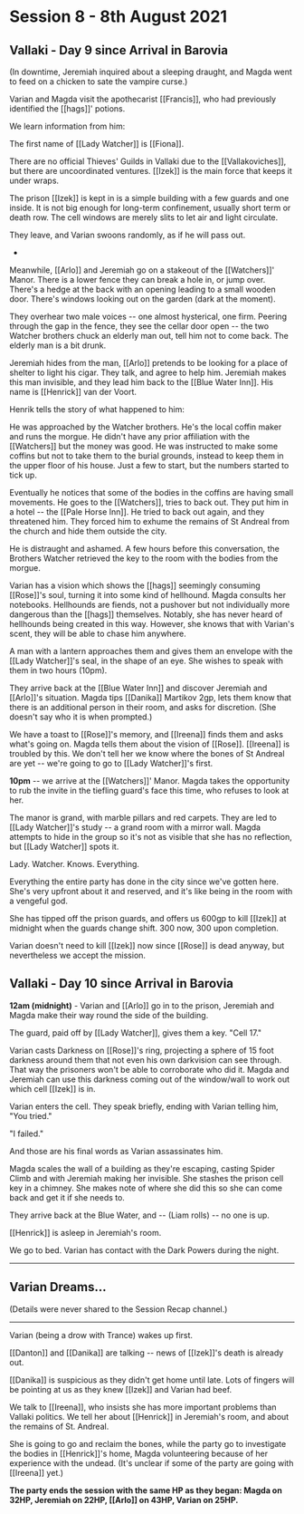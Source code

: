 # Session 8 - 8th August 2021

## Vallaki - Day 9 since Arrival in Barovia

(In downtime, Jeremiah inquired about a sleeping draught, and Magda went to feed on a chicken to sate the vampire curse.)

Varian and Magda visit the apothecarist [[Francis]], who had previously identified the [[hags]]' potions.

We learn information from him: 

The first name of [[Lady Watcher]] is [[Fiona]]. 

There are no official Thieves' Guilds in Vallaki due to the [[Vallakoviches]], but there are uncoordinated ventures. [[Izek]] is the main force that keeps it under wraps.

The prison [[Izek]] is kept in is a simple building with a few guards and one inside. It is not big enough for long-term confinement, usually short term or death row. The cell windows are merely slits to let air and light circulate.

They leave, and Varian swoons randomly, as if he will pass out.

*

Meanwhile, [[Arlo]] and Jeremiah go on a stakeout of the [[Watchers]]' Manor. There is a lower fence they can break a hole in, or jump over. There's a hedge at the back with an opening leading to a small wooden door. There's windows looking out on the garden (dark at the moment).

They overhear two male voices -- one almost hysterical, one firm. Peering through the gap in the fence, they see the cellar door open -- the two Watcher brothers chuck an elderly man out, tell him not to come back. The elderly man is a bit drunk.

Jeremiah hides from the man, [[Arlo]] pretends to be looking for a place of shelter to light his cigar. They talk, and agree to help him. Jeremiah makes this man invisible, and they lead him back to the [[Blue Water Inn]]. His name is [[Henrick]] van der Voort.

Henrik tells the story of what happened to him:

He was approached by the Watcher brothers. He's the local coffin maker and runs the morgue. He didn't have any prior affiliation with the [[Watchers]] but the money was good. He was instructed to make some coffins but not to take them to the burial grounds, instead to keep them in the upper floor of his house. Just a few to start, but the numbers started to tick up.

Eventually he notices that some of the bodies in the coffins are having small movements. He goes to the [[Watchers]], tries to back out. They put him in a hotel -- the [[Pale Horse Inn]]. He tried to back out again, and they threatened him. They forced him to exhume the remains of St Andreal from the church and hide them outside the city.

He is distraught and ashamed. A few hours before this conversation, the Brothers Watcher retrieved the key to the room with the bodies from the morgue.

Varian has a vision which shows the [[hags]] seemingly consuming [[Rose]]'s soul, turning it into some kind of hellhound. Magda consults her notebooks. Hellhounds are fiends, not a pushover but not individually more dangerous than the [[hags]] themselves. Notably, she has never heard of hellhounds being created in this way. However, she knows that with Varian's scent, they will be able to chase him anywhere.

A man with a lantern approaches them and gives them an envelope with the [[Lady Watcher]]'s seal, in the shape of an eye. She wishes to speak with them in two hours (10pm).

They arrive back at the [[Blue Water Inn]] and discover Jeremiah and [[Arlo]]'s situation. Magda tips [[Danika]] Martikov 2gp, lets them know that there is an additional person in their room, and asks for discretion. (She doesn't say who it is when prompted.)

We have a toast to [[Rose]]'s memory, and [[Ireena]] finds them and asks what's going on. Magda tells them about the vision of [[Rose]]. [[Ireena]] is troubled by this. We don't tell her we know where the bones of St Andreal are yet -- we're going to go to [[Lady Watcher]]'s first.

**10pm** -- we arrive at the [[Watchers]]' Manor. Magda takes the opportunity to rub the invite in the tiefling guard's face this time, who refuses to look at her.

The manor is grand, with marble pillars and red carpets. They are led to [[Lady Watcher]]'s study -- a grand room with a mirror wall. Magda attempts to hide in the group so it's not as visible that she has no reflection, but [[Lady Watcher]] spots it.

Lady. Watcher. Knows. Everything. 

Everything the entire party has done in the city since we've gotten here. She's very upfront about it and reserved, and it's like being in the room with a vengeful god.

She has tipped off the prison guards, and offers us 600gp to kill [[Izek]] at midnight when the guards change shift. 300 now, 300 upon completion.

Varian doesn't need to kill [[Izek]] now since [[Rose]] is dead anyway, but nevertheless we accept the mission.

## Vallaki - Day 10 since Arrival in Barovia

**12am (midnight)** - Varian and [[Arlo]] go in to the prison, Jeremiah and Magda make their way round the side of the building.

The guard, paid off by [[Lady Watcher]], gives them a key. "Cell 17."

Varian casts Darkness on [[Rose]]'s ring, projecting a sphere of 15 foot darkness around them that not even his own darkvision can see through. That way the prisoners won't be able to corroborate who did it. Magda and Jeremiah can use this darkness coming out of the window/wall to work out which cell [[Izek]] is in.

Varian enters the cell. They speak briefly, ending with Varian telling him, "You tried."

"I failed."

And those are his final words as Varian assassinates him.

Magda scales the wall of a building as they're escaping, casting Spider Climb and with Jeremiah making her invisible. She stashes the prison cell key in a chimney. She makes note of where she did this so she can come back and get it if she needs to.

They arrive back at the Blue Water, and -- (Liam rolls) -- no one is up.

[[Henrick]] is asleep in Jeremiah's room.

We go to bed. Varian has contact with the Dark Powers during the night.

___

## Varian Dreams...

(Details were never shared to the Session Recap channel.)

___

Varian (being a drow with Trance) wakes up first.

[[Danton]] and [[Danika]] are talking -- news of [[Izek]]'s death is already out.

[[Danika]] is suspicious as they didn't get home until late. Lots of fingers will be pointing at us as they knew [[Izek]] and Varian had beef.

We talk to [[Ireena]], who insists she has more important problems than Vallaki politics. We tell her about [[Henrick]] in Jeremiah's room, and about the remains of St. Andreal.

She is going to go and reclaim the bones, while the party go to investigate the bodies in [[Henrick]]'s home, Magda volunteering because of her experience with the undead. (It's unclear if some of the party are going with [[Ireena]] yet.)

**The party ends the session with the same HP as they began: Magda on 32HP, Jeremiah on 22HP, [[Arlo]] on 43HP, Varian on 25HP.**